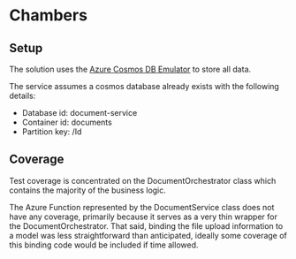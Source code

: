 # Chambers

## Setup

The solution uses the [Azure Cosmos DB Emulator](https://docs.microsoft.com/en-us/azure/cosmos-db/local-emulator) to store all data.

The service assumes a cosmos database already exists with the following details:
* Database id: document-service
* Container id: documents
* Partition key: /Id

## Coverage

Test coverage is concentrated on the DocumentOrchestrator class which contains the majority of the business logic.


The Azure Function represented by the DocumentService class does not have any coverage, primarily because it
serves as a very thin wrapper for the DocumentOrchestrator. That said, binding the file upload information to
a model was less straightforward than anticipated, ideally some coverage of this binding code would be included
if time allowed.